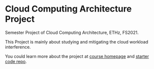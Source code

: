 # Cloud Computing Architecture Project

Semester Project of Cloud Computing Architecture, ETHz, FS2021.

This Project is mainly about studying and mitigating the cloud workload interference.

You could learn more about the project at [course homepage](https://systems.ethz.ch/education/courses/2021-spring/cloud-computing-architecture.html) and  [starter code repo](https://github.com/eth-easl/cloud-comp-arch-project).
